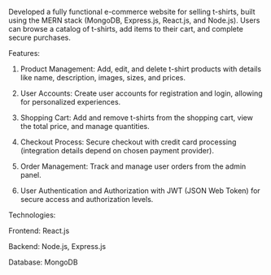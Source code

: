 Developed a fully functional e-commerce website for selling t-shirts, built using the MERN stack (MongoDB, Express.js, React.js, and Node.js). Users can browse a catalog of t-shirts, add items to their cart, and complete secure purchases.


Features:

1. Product Management: Add, edit, and delete t-shirt products with details like name, description, images, sizes, and prices.

2. User Accounts: Create user accounts for registration and login, allowing for personalized experiences.

3. Shopping Cart: Add and remove t-shirts from the shopping cart, view the total price, and manage quantities.

4. Checkout Process: Secure checkout with credit card processing (integration details depend on chosen payment provider).

5. Order Management: Track and manage user orders from the admin panel.

6. User Authentication and Authorization with JWT (JSON Web Token) for secure access and authorization levels.


Technologies:

Frontend: React.js

Backend: Node.js, Express.js

Database: MongoDB
